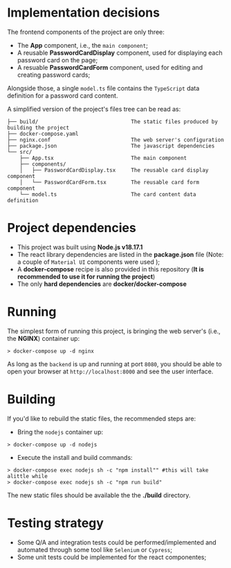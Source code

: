 # Implementation decisions

The frontend components of the project are only three:
- The **App** component, i.e., the `main component`;
- A reusable **PasswordCardDisplay** component, used for displaying
  each password card on the page;
- A resuable **PasswordCardForm** component, used for editing and
  creating password cards;

Alongside those, a single `model.ts` file contains the `TypeScript`
data definition for a password card content.

A simplified version of the project's files tree can be read as:
```
├── build/                              The static files produced by building the project
├── docker-compose.yaml
├── nginx.conf                          The web server's configuration
├── package.json                        The javascript dependencies
└── src/
    ├── App.tsx                         The main component
    ├── components/
    │   ├── PasswordCardDisplay.tsx     The reusable card display component
    │   └── PasswordCardForm.tsx        The reusable card form component
    └── model.ts                        The card content data definition
```

# Project dependencies

- This project was built using **Node.js v18.17.1**
- The react library dependencies are listed in the **package.json**
  file (Note: a couple of `Material UI` components were used );
- A **docker-compose** recipe is also provided in this repository
  (**It is recommended to use it for running the project**)
- The only **hard dependencies** are **docker/docker-compose**

# Running

The simplest form of running this project, is bringing the web
server's (i.e., the **NGINX**) container up:
```
> docker-compose up -d nginx
```

As long as the `backend` is up and running at port `8080`, you should
be able to open your browser at `http://localhost:8000` and see the
user interface.

# Building

If you'd like to rebuild the static files, the recommended steps are:

- Bring the `nodejs` container up:
```
> docker-compose up -d nodejs
```

- Execute the install and build commands:
```
> docker-compose exec nodejs sh -c "npm install"" #this will take alittle while
> docker-compose exec nodejs sh -c "npm run build"
```

The new static files should be available the the **./build**
directory.

# Testing strategy

- Some Q/A and integration tests could be performed/implemented and
  automated through some tool like `Selenium` or `Cypress`;
- Some unit tests could be implemented for the react componentes;
